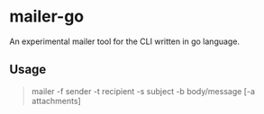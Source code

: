 # mailer-go

An experimental mailer tool for the CLI
written in go language.

## Usage

>  mailer -f sender -t recipient -s subject -b body/message [-a attachments]

